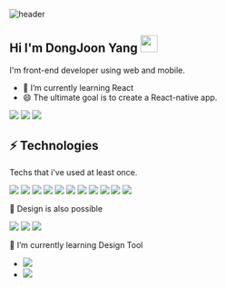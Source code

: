![header](https://capsule-render.vercel.app/api?type=waving&color=auto&height=220&section=header&text=Dev.%20Yang&fontSize=90)

## Hi I'm DongJoon Yang <img src="https://user-images.githubusercontent.com/72136213/200981438-4a73f3dc-7253-4e1e-b219-ca30a966c864.gif" width="30" height="30">
I'm front-end developer using web and mobile.   

<ul>
  <li>🌱 I’m currently learning React</li>
  <li>😄 The ultimate goal is to create a React-native app.</li>
</ul>

<a href="https://velog.io/@devyang" target="_blank"><img src="https://img.shields.io/badge/velog-20C997?style=flat-square&logo=Velog&logoColor=white"/></a>
<a href="mailto:motokrzr11@gmail.com"><img src="https://img.shields.io/badge/motokrzr11@gmail.com-EA4335?style=flat-square&logo=Gmail&logoColor=white"/></a>
<a href="https://blog.naver.com/motokrzr11" target="_blank"><img src="https://img.shields.io/badge/Naver blog-03C75A?style=flat-square&logo=Naver&logoColor=white"/></a>

## ⚡ Technologies
Techs that i've used at least once.  

<img src="https://img.shields.io/badge/VSCODE-007ACC?style=flat-square&logo=Visual Studio Code&logoColor=white"/> <img src="https://img.shields.io/badge/HTML5-E34F26?style=flat-square&logo=HTML5&logoColor=white"/> <img src="https://img.shields.io/badge/CSS3-1572B6?style=flat-square&logo=CSS3&logoColor=white"/> <img src="https://img.shields.io/badge/JavaScript-F7DF1E?style=flat-square&logo=JavaScript&logoColor=black"/> <img src="https://img.shields.io/badge/jQuery-0769AD?style=flat-square&logo=jQuery&logoColor=white"/> <img src="https://img.shields.io/badge/Sass-CC6699?style=flat-square&logo=Sass&logoColor=white"/> <img src="https://img.shields.io/badge/React-61DAFB?style=flat-square&logo=React&logoColor=black"/> <img src="https://img.shields.io/badge/Node.js-339933?style=flat-square&logo=Node.js&logoColor=white"/> <img src="https://img.shields.io/badge/MySQL-4479A1?style=flat-square&logo=MySQL&logoColor=white"/> <img src="https://img.shields.io/badge/PHP-777BB4?style=flat-square&logo=PHP&logoColor=white"/> <img src="https://img.shields.io/badge/Git-F05032?style=flat-square&logo=Git&logoColor=white"/>




🎨 Design is also possible   

<img src="https://img.shields.io/badge/Photoshop-31A8FF?style=flat-square&logo=Adobe Photoshop&logoColor=white"/> <img src="https://img.shields.io/badge/Illustrator-FF9A00?style=flat-square&logo=Adobe Illustrator&logoColor=white"/> <img src="https://img.shields.io/badge/Adobe XD-FF61F6?style=flat-square&logo=Adobe XD&logoColor=white"/> 

🌱 I’m currently learning Design Tool
<ul>
  <li><img src="https://img.shields.io/badge/Figma-F24E1E?style=flat-square&logo=Figma&logoColor=white"/></li>
  <li><img src="https://img.shields.io/badge/Sketch-F7B500?style=flat-square&logo=Sketch&logoColor=black"/> </li>
</ul>


<!--
**dongjoonyang/dongjoonyang** is a ✨ _special_ ✨ repository because its `README.md` (this file) appears on your GitHub profile.

Here are some ideas to get you started:

- 🔭 I’m currently working on ...
- 🌱 I’m currently learning ...
- 👯 I’m looking to collaborate on ...
- 🤔 I’m looking for help with ...
- 💬 Ask me about ...
- 📫 How to reach me: ...
- 😄 Pronouns: ...
- ⚡ Fun fact: ...
-->
